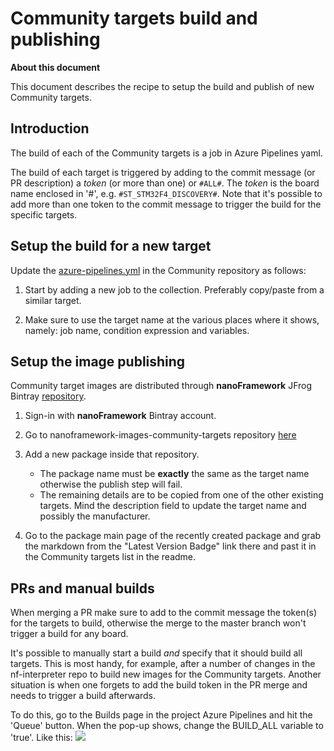 # Community targets build and publishing

**About this document**

This document describes the recipe to setup the build and publish of new Community targets.

## Introduction

The build of each of the Community targets is a job in Azure Pipelines yaml.

The build of each target is triggered by adding to the commit message (or PR description) a _token_ (or more than one) or `#ALL#`. The _token_ is the board name enclosed in '#', e.g. `#ST_STM32F4_DISCOVERY#`. Note that it's possible to add more than one token to the commit message to trigger the build for the specific targets.

## Setup the build for a new target

Update the [azure-pipelines.yml](https://github.com/nanoframework/nf-Community-Targets/blob/master/azure-pipelines.yml) in the Community repository as follows:

1. Start by adding a new job to the collection. Preferably copy/paste from a similar target.

2. Make sure to use the target name at the various places where it shows, namely: job name, condition expression and variables.

## Setup the image publishing

Community target images are distributed through **nanoFramework** JFrog Bintray [repository](https://bintray.com/nfbot/nanoframework-images-community-targets).

1. Sign-in with **nanoFramework** Bintray account.
2. Go to nanoframework-images-community-targets repository [here](https://bintray.com/nfbot/nanoframework-images-community-targets)

3. Add a new package inside that repository. 
   - The package name must be **exactly** the same as the target name otherwise the publish step will fail.
   - The remaining details are to be copied from one of the other existing targets. Mind the description field to update the target name and possibly the manufacturer.

4. Go to the package main page of the recently created package and grab the markdown from the "Latest Version Badge" link there and past it in the Community targets list in the readme.

## PRs and manual builds

When merging a PR make sure to add to the commit message the token(s) for the targets to build, otherwise the merge to the master branch won't trigger a build for any board.

It's possible to manually start a build _and_ specify that it should build all targets. This is most handy, for example, after a number of changes in the nf-interpreter repo to build new images for the Community targets. Another situation is when one forgets to add the build token in the PR merge and needs to trigger a build afterwards.

To do this, go to the Builds page in the project Azure Pipelines and hit the 'Queue' button. When the pop-up shows, change the BUILD_ALL variable to 'true'. Like this:
![](../images/docs-trigger-build-all-community-targets.png)
